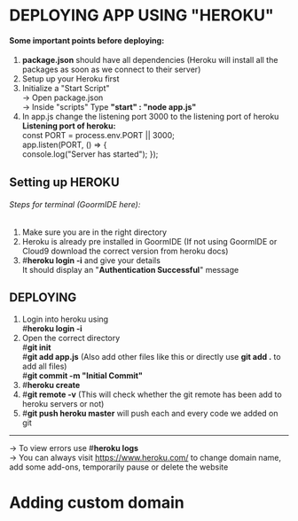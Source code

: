# DEPLOYING APP USING "HEROKU"

#### Some important points before deploying:    
1.  **package.json** should have all dependencies (Heroku will install all the packages as soon as we connect to their server)     
2.  Setup up your Heroku first    
3.  Initialize a "Start Script"     
   -> Open package.json    
   -> Inside "scripts"  Type **"start" : "node app.js"**        
4. In app.js change the listening port 3000 to the listening port of heroku    
**Listening port of heroku:**    
const PORT = process.env.PORT || 3000;    
app.listen(PORT, () => {    
console.log("Server has started");
 });

## Setting up HEROKU
###### Steps for terminal (GoormIDE here):
1. Make sure you are in the right directory    
2. Heroku is already pre installed in GoormIDE (If not using GoormIDE or Cloud9 download the correct version from heroku docs)    
3. #**heroku login -i**  and give your details    
It should display an "**Authentication Successful**" message 

## DEPLOYING
1. Login into heroku using    
#**heroku login -i**   
2. Open the correct directory    
#**git init**   
#**git add app.js** (Also add other files like this or directly use **git add .** to add all files)    
#**git commit -m "Initial Commit"**    
3. #**heroku create**    
4. #**git remote -v** (This will check whether the git remote has been add to heroku servers or not)    
5. #**git push heroku master** will push each and every code we added on git
--------------------
-> To view errors use #**heroku logs**    
-> You can always visit https://www.heroku.com/ to change domain name, add some add-ons, temporarily pause or delete the website

# Adding custom domain

